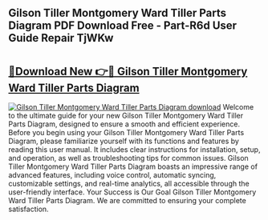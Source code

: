 ## Gilson Tiller Montgomery Ward Tiller Parts Diagram PDF Download Free - Part-R6d User Guide Repair TjWKw

# <h2><a href="http://dflcft.blite.top/?on=Gilson+Tiller+Montgomery+Ward+Tiller+Parts+Diagram">🔗Download New 👉🔴 Gilson Tiller Montgomery Ward Tiller Parts Diagram</a></h2>

[![Gilson Tiller Montgomery Ward Tiller Parts Diagram download](https://i.imgur.com/lujVjoI.png)](http://dflcft.blite.top/?on=Gilson+Tiller+Montgomery+Ward+Tiller+Parts+Diagram)
Welcome to the ultimate guide for your new Gilson Tiller Montgomery Ward Tiller Parts Diagram, designed to ensure a smooth and efficient experience. Before you begin using your Gilson Tiller Montgomery Ward Tiller Parts Diagram, please familiarize yourself with its functions and features by reading this user manual. It includes clear instructions for installation, setup, and operation, as well as troubleshooting tips for common issues. Gilson Tiller Montgomery Ward Tiller Parts Diagram boasts an impressive range of advanced features, including voice control, automatic syncing, customizable settings, and real-time analytics, all accessible through the user-friendly interface. Your Success is Our Goal Gilson Tiller Montgomery Ward Tiller Parts Diagram. We are committed to ensuring your complete satisfaction.
